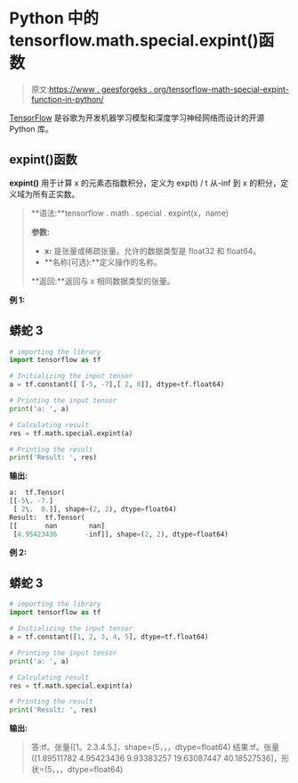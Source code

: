 # Python 中的 tensorflow.math.special.expint()函数

> 原文:[https://www . geesforgeks . org/tensorflow-math-special-expint-function-in-python/](https://www.geeksforgeeks.org/tensorflow-math-special-expint-function-in-python/)

[TensorFlow](https://www.geeksforgeeks.org/introduction-to-tensorflow/) 是谷歌为开发机器学习模型和深度学习神经网络而设计的开源 Python 库。

## expint()函数

**expint()** 用于计算 x 的元素态指数积分，定义为 exp(t) / t 从-inf 到 x 的积分，定义域为所有正实数。

> **语法:**tensorflow . math . special . expint(x，name)
> 
> **参数:**
> 
> *   **x:** 是张量或稀疏张量。允许的数据类型是 float32 和 float64。
> *   **名称(可选):**定义操作的名称。
> 
> **返回:**返回与 x 相同数据类型的张量。

**例 1:**

## 蟒蛇 3

```py
# importing the library
import tensorflow as tf

# Initializing the input tensor
a = tf.constant([ [-5, -7],[ 2, 0]], dtype=tf.float64)

# Printing the input tensor
print('a: ', a)

# Calculating result
res = tf.math.special.expint(a)

# Printing the result
print('Result: ', res)
```

**输出:**

```py
a:  tf.Tensor(
[[-5\. -7.]
 [ 2\.  0.]], shape=(2, 2), dtype=float64)
Result:  tf.Tensor(
[[       nan        nan]
 [4.95423436       -inf]], shape=(2, 2), dtype=float64)
```

**例 2:**

## 蟒蛇 3

```py
# importing the library
import tensorflow as tf

# Initializing the input tensor
a = tf.constant([1, 2, 3, 4, 5], dtype=tf.float64)

# Printing the input tensor
print('a: ', a)

# Calculating result
res = tf.math.special.expint(a)

# Printing the result
print('Result: ', res)
```

**输出:**

> 答:tf。张量([1。2.3.4.5.]，shape=(5，，，dtype=float64)
> 结果:tf。张量([1.89511782 4.95423436 9.93383257 19.63087447 40.18527536]，形状=(5，，，dtype=float64)